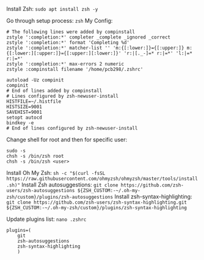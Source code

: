 Install Zsh:
`sudo apt install zsh -y`

Go through setup process: `zsh`
My Config:
```
# The following lines were added by compinstall
zstyle ':completion:*' completer _complete _ignored _correct
zstyle ':completion:*' format 'Completing %d'
zstyle ':completion:*' matcher-list '' 'm:{[:lower:]}={[:upper:]} m:{[:lower:][:upper:]}={[:upper:][:lower:]}' 'r:|[._-]=* r:|=*' 'l:|=* r:|=*'
zstyle ':completion:*' max-errors 2 numeric
zstyle :compinstall filename '/home/pcb298/.zshrc'

autoload -Uz compinit
compinit
# End of lines added by compinstall
# Lines configured by zsh-newuser-install
HISTFILE=~/.histfile
HISTSIZE=9001
SAVEHIST=9001
setopt autocd
bindkey -e
# End of lines configured by zsh-newuser-install
```
Change shell for root and then for specific user:
```
sudo -s
chsh -s /bin/zsh root
chsh -s /bin/zsh <user>
```

Install Oh My Zsh:
`sh -c "$(curl -fsSL https://raw.githubusercontent.com/ohmyzsh/ohmyzsh/master/tools/install.sh)"`
Install Zsh autosuggestions:
`git clone https://github.com/zsh-users/zsh-autosuggestions ${ZSH_CUSTOM:-~/.oh-my-zsh/custom}/plugins/zsh-autosuggestions`
Install zsh-syntax-highlighting:
`git clone https://github.com/zsh-users/zsh-syntax-highlighting.git ${ZSH_CUSTOM:-~/.oh-my-zsh/custom}/plugins/zsh-syntax-highlighting`

Update plugins list:
`nano .zshrc`
```
plugins=(
    git
    zsh-autosuggestions
    zsh-syntax-highlighting
    )
```
